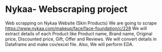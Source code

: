 # Nykaa- Webscraping project

Web scrapping on Nykaa Website (Skin Products)
We are going to scrape https://www.nykaa.com/makeup/face/face-foundation/c/228
We will extract details of each Product like Product name, Brand name, Original price, Discounted price, Gift, Offer and Reviews.
We will convert details in Dataframe and make csv/excel file.
Also, We will perform EDA.
